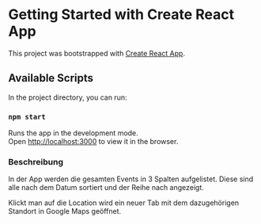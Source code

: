 # Getting Started with Create React App

This project was bootstrapped with [Create React App](https://github.com/facebook/create-react-app).

## Available Scripts

In the project directory, you can run:

### `npm start`

Runs the app in the development mode.\
Open [http://localhost:3000](http://localhost:3000) to view it in the browser.

### Beschreibung

In der App werden die gesamten Events in 3 Spalten aufgelistet.
Diese sind alle nach dem Datum sortiert und der Reihe nach angezeigt.

Klickt man auf die Location wird ein neuer Tab mit dem dazugehörigen Standort in Google Maps geöffnet.
